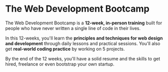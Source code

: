 <h1 class="h1">The Web Development Bootcamp</h1>

The Web Development Bootcamp is a **12-week, in-person training** built for people who have never written a single line of code in their lives.

In this 12-weeks, you'll learn the **principles and techniques for web design and development** through daily lessons and practical sessions. You'll also get **real-world coding practice** by working on 5 projects.

By the end of the 12 weeks, you'll have a solid resume and the skills to get hired, freelance or even bootstrap your own startup.


